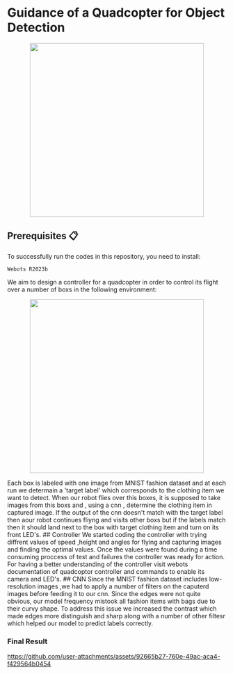 # Guidance of a Quadcopter for Object Detection
<p align = "center">
   <img src="https://github.com/user-attachments/assets/48067e55-711a-434c-b238-9cb7c6892f14" width = "400" >
</p>

## Prerequisites 📋
To successfully run the codes in this repository, you need to install:

    Webots R2023b
    
    
We aim to design a controller for a quadcopter in order to control its flight over a number of boxs in the following environment:

<p align = "center">
  <img src="https://github.com/user-attachments/assets/d18c1414-8f01-4bf2-8b09-fd9b29ce7dde" width = "400" >
</p>
Each box is labeled with one image from MNIST fashion dataset and at each run we determain a 'target label' which corresponds to the clothing item we want to detect. When our robot flies over this boxes, it is supposed to take images from this boxs and , using a cnn , determine the clothing item in captured image. If the output of the cnn doesn't match with the target label then aour robot continues fliyng and visits other boxs but if the labels match then it should land next to the box with target clothing item and turn on its front LED's.
## Controller
We started coding the controller with trying diffrent values of speed ,height and angles for flying and capturing images and finding the optimal values. Once the values were found during a time consuming proccess of test and failures the controller was ready for action. For having a better understanding of the controller visit webots documentation of quadcoptor controller and commands to enable its camera and LED's.
## CNN
Since the MNIST fashion dataset includes low-resolution images ,we had to apply a number of filters on the caputerd images before feeding it to our cnn. Since the edges were not quite obvious, our model frequency mistook all fashion items with bags due to their curvy shape. To address this issue we increased the contrast which made edges more distinguish and sharp along with a number of other filtesr which helped our model to predict labels correctly.

### Final Result

https://github.com/user-attachments/assets/92665b27-760e-49ac-aca4-f429564b0454
